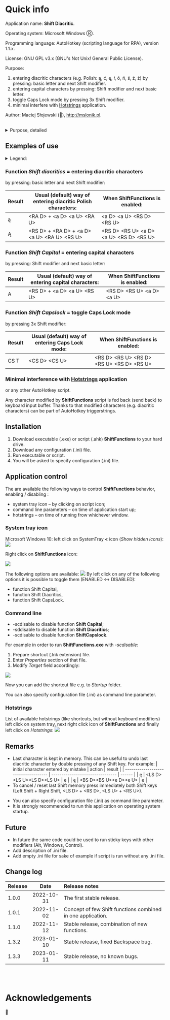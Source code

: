 # Quick info

Application name: **Shift Diacritic**.

Operating system: Microsoft Windows Ⓡ.

Programming language: AutoHotkey (scripting language for RPA), version 1.1.x.

License: GNU GPL v3.x (GNU's Not Unix! General Public License).

Purpose: 
1. entering diacritic characters (e.g. Polish: ą, ć, ę, ł, ó, ń, ś, ź, ż) by pressing: basic letter and next Shift modifier. 
2. entering capital characters by pressing: Shift modifier and next basic letter.
3. toggle Caps Lock mode by pressing 3x Shift modifier.
4. minimal interfere with [Hotstrings](https://github.com/mslonik/Hotstrings) application.

Author: Maciej Słojewski (🐘), http://mslonik.pl.
<br /><br />

<details><summary>Purpose, detailed</summary>

### What are diacritic characters?

[Diacritic](https://en.wikipedia.org/wiki/Diacritic) characters are based on ordinary (basic) latin letters to distinguish them by glyphs (accent, acute, grave etc.).

For example in Polish language:

| basic         |  a  |  c  |  e  |  l  |  o  |  n  |  s  |  x  |  z  |
| :------------ | :-: | :-: | :-: | :-: | :-: | :-: | :-: | :-: | :-: |
| **diacritic** |  ą  |  ć  |  ę  |  ł  |  ó  |  ń  |  ś  |  ź  |  ż  |
| **no.**       |  1  |  2  |  3  |  4  |  5  |  6  |  7  |  9  |  8  |

| basic capital         |  A  |  C  |  E  |  L  |  O  |  N  |  S  |  X  |  Z  |
| :-------------------- | :-: | :-: | :-: | :-: | :-: | :-: | :-: | :-: | :-: |
| **diacritic** capital |  Ą  |  Ć  |  Ę  |  Ł  |  Ó  |  Ń  |  Ś  |  Ź  |  Ż  |
| **no.**               | 10  | 11  | 12  | 13  | 14  | 15  | 16  | 18  | 17  |

### What is the purpose?

The purpose is to enable user   enter with ease diacritic characters on his (her) keyboard.

### About PC (🖥 aka. Personal Computer) keyboard (🖮)

Computer keyboard features:

- layouts (how keys are arranged on keyboard)
- form factor (size / amount of keys)

#### Keyboard layouts

- ANSI 104 key (at form factor 100%), I would call it **typical** in former part of this article
- ISO 105 key (at form factor 100%)
- Asian
- others (e.g. Focus, JIS, HHKB, legacy AT/XT)

If you wish to know more about this subject, [check it out](https://youtu.be/zIVdOidXaOw).

#### Form factor

Form factor doesn't play a major role in the following considerations. If you wish to investigate this subject, [check it out](https://youtu.be/_EZvYNF_fuA).

### What is the challenge?

The **typical** keyboard is populatd with basic latin characters and some alphanumeric characters / symbols. There is no room for additional characters. The challenge is to fit or enable to user to enter **diacritic** characters on existing layout.

### Solutions

There are discussed two approaches

- system (operating system)
- personal

#### Operating system level

I would focus only on Microsoft Windows level. There keyboard settings are associated with language. For example for Polish language we have two presettings:

- Polish (programmers),
- Polish (typist keyboard).

Of course you can also use

- "basic" English (United States keyboard layout)

Let's examine differences taking into consideration **typical** layout.

| operating system level      |                          "basic" English                          |                                                   Polish (programmers)                                                    |                                                                                   Polish (typist keyboard)                                                                                   |
| :-------------------------- | :---------------------------------------------------------------: | :-----------------------------------------------------------------------------------------------------------------------: | :------------------------------------------------------------------------------------------------------------------------------------------------------------------------------------------: |
| general tactics description | No diacritics. Only latin characters. No "dead key". AltGr = Alt. | Keyboard keycaps as for English "basic". Diacritics located "under" basic characters. Access via "dead key" (~) or AltGr. | Specific keyboard layout (keycaps) for basic layer where diacritics are directly available and AltGr for layer with additional alphanumeric keys. "Dead key" is also applied as alternative. |
| general tactics in short    |                           no diacritics                           |                                  English keycaps, concept of layer (AltGr), dead key (~)                                  |                                                                    Polish keycaps, concpet of layer (AltGr), dead key (~)                                                                    |
| dominant tactics            |                          not applicable                           |                                         English keycaps, concept of layer (AltGr)                                         |                                                                           Polish keycaps, concpet of layer (AltGr)                                                                           |

By dominant tactics I understand how people actually use keyboard to enter diacritics.

Let's sum up:

- there are not enough room to "fit them all": not enough room on hardware platform to keep all required symbols on keys,
- to enter specific keys user has to press most of the time more than one key,
- now it is the choice which keys to choose for which layer and how to organize layers.

Operating system uses the following concepts, which will be described below in details:

- layers,
- dead key(s),
- sticky keys.

<br /><br />

#### Concpet of layers

Concept of layers is well known and intuitive to anybody who uses keyboard. Even when just plain latin alphabet is used, it consists of 26 letters: ordinary and… next 26 capital. To reduce space occupied we have only 26 letters and **modifiers** (Shift keys) in order to get to capital letters. Additionally we have also key to permanently switch between both layers called CapsLock.

Only primary letters are accessible on "primary" layer. Contrary to that, what we see most of the time on keycaps are actually… capital letters what can be misleading, but improves readability of caycaps.

To enter capital letter we have to "switch" to "secondary" (or shifted) layer. We do it by "glueing" Shift key with letter we want to capitalize (shift from ordinary to capital), what usually is indicated by "+" sign, e.g. Shift + a = A.

The mechanism is to press Shift key down and then press down and release ordinary character and finally to release Shift key. Thanks to the springs within each key we need only to press it. Or, alternatively, switch the layer with CapsLock, press chosen character and press it again to return to primary layer. To make life easier and speed up process of pressing two keys concurrently, two Shift keys are available (Left and Right). User may use both hands to enter single diacritic character: one hand's finger presses Shift key, the second hand's finger presses chosen character. Interchangeably, to easier handle positions of keys to be entered.

So the layers are "alternatives" for entering information from keyboard to a PC.

Switching between layers:

- temporary switching with modifiers, means "for time when modifier key is down". So to enter few characters from other layer user must press down special key, actually pressing two keys (modifier + actual key); note that special key by itself do not produce any character,
- permanent switching, means "for time when other layer is active"; so to enter few characters from other layer user must just switch to that layer.

Keys used for temporary switching between layers are called **modifiers**. In terms of Microsoft Windows these are: Shift, Alt, Ctrl (aka Control) and Windows (aka Win).

For temporary switching example for Polish (programmers) keyboard layout to get diacritic character "ą" user can press down dedicated for that purpose right Alt (called AltGr), then press down additionally ("+") "a", then release "a" and release right Alt.

For permanent switching example is entering entire word in capital letters, e.g. "DIACRITIC". To enter that word user can switch to shift / capital layer by pressing dedicated key called CapsLock and then press ordinary letters: "diacritic". This key usually has in-built feature that it provides visual feedback to user informing which layer is active: if LED light is lit it means usually shift / capital layer is active.

<br /><br />

#### Concept of dead key(s)

Alternative solution coming from era of mechanical typewriters. The dead key is pressed and released before striking the key to be modified. In Microsoft Windows there is no indication to the user that a dead key has been struck, so the key appears dead (nothing immediately happens). The dead key temporarily changes the mapping of the keyboard for the next keystroke to enable diacritic character.

For example for Polish (programmers) keyboard layout to get diacritic character "ą" user can press "~" (nothing will appear on the screen = key pressing is "dead") and then "a". To get actually "~" on the screen, user has to press "~" twice, as the first pressing is "dead".

For more thorough explanation consult [Wikipedia](https://en.wikipedia.org/wiki/Dead_key).

<br /><br />

#### Concept of sticky keys

Sticky keys is attempt to use modifiers (Shift, Alt, Ctrl, Win) not in parallel (modifier "+" actual character), what is the default mechanism, but in serial (modifier, actual character). The difference is shown in the following table.

|         | default behaviour (parallel) | sticky keys (serial) |
| :------ | :--------------------------: | :------------------: |
|         |            Alt D             |        Alt D         |
|         |             a D              |        Alt U         |
|         |             a U              |         a D          |
|         |            Alt U             |         a U          |
| result: |              ą               |          ą           |

Again:

- parallel: two fingers at the same time,
- serial: even one finger at the same time.

Comment:

- sticky keys works only for modifiers,
- the mechanism works "forward" as pressing modifier forecasts that next key will be altered,
- it is possible to create mechanism which works "backward": after modifier key is pressed the previous key is converted into diacritic.

<br /><br />

#### Quality features

The following quality feastures are used to compare above mechanisms at operating system level for purpose of entering diacritic keys:

- how many keys have to be pressed to get diacritic character,
- do keys have to pressed concurrently,
- ergonomy: use of two fingers all the time
- dead key(s),
- sticky key(s) "forward",
- sticky key(s) "backward".

<br /><br />

#### Comparison of quality features provided by operating system

| quality feature                      | basic English | Polish programmers | Polish typist |
| :----------------------------------- | :-----------: | :----------------: | :-----------: |
| how many keys have to be pressed     |      n/a      |         2          |       1       |
| do keys have to pressed concurrently |      n/a      |        yes         |      no       |
| ergonomy: use of two fingers         |      n/a      |        yes         |      no       |
| dead key                             |      n/a      |        yes         |      yes      |
| sticky key "forward"                 |      n/a      |      yes (?)       |    yes (?)    |
| sticky key "backward"                |      n/a      |         no         |      no       |

? = untested by author, but plausible

<br /><br />

#### Personal

Pressing the secondary [AltGr = alternate graphic](https://en.wikipedia.org/wiki/AltGr_key) is probably the most widespread tactics, but quite problematic:

- There are two **Alt** key modfifiers on each keyboard, but for entering diacritics only the right one is used (AltGr), what for touch typist is unnatural.
- At typical keyboard it is not easy to reach any **Alt** key by any finger (nor pinky neither thumb).
- The dominant tactics says about pressing down the modifier and then, when modifier is pressed, pressing preliminary key and finally releasing modifier. As a consequence at least two fingers are involved, in parallel ("+"). As there is only one **AltGr** on the keyboard, sometimes two fingers of the same palm should be active. It has nothing to do with ergonomics.

Actually only **Shift** modifiers are ready to be pressed easily, but with the weakiest finger (pinky). The rest of modifiers are for incidental use and may even require looking into keyboard, what again has nothing to do with ergonomics.

Modifier keys are "dead" by definition. It means pressing them alone produce no character.

Taking into consideration above statements I've prepared the following tactics:

| tactics             | example user input | example user output | application name | my favorite |
|:------------------- |:------------------:|:-------------------:|:----------------:|:-----------:|
| dead key            |         /a         |          ą          |    Hotstrings    |             |
| hotstring           |         a^         |          ą          |    Hotstrings    |             |
| sticky key backward |      a/<Shift/>    |          ą          | Shift Diacritic  |      ☑      |
| dead key            |         /a         |          ą          |    Hotstrings    |             |
| double  tripple     |  aa                | ą                   |  Double Diacritic|             |



<br /><br />

#### Comparison of quality features, personal software

| quality feature                      | dead key | hotstring | sticky backward | double |
| :----------------------------------- | :------: | :-------: | :-------------: | :----: |
| how many keys have to be pressed     |    2     |     2     |        2        | 2 / 3  |
| do keys have to pressed concurrently |    no    |    no     |       no        |   no   |
| ergonomy: use of two fingers         |    no    |    no     |       no        |   no   |
| dead key                             |    no    |    no     |       no        |   no   |
| sticky key "forward"                 |   n/a    |    n/a    |       n/a       |  n/a   |
| sticky key "backward"                |   n/a    |    n/a    |       yes       |  n/a   |

<br /><br />

## Dead key (Hotstrings)

My personal modification relies on fact that dead key

- should be located in convenient area of keyboard,
- I don't mind if its pressing will be visible to user, so actually it can be "not dead".

The notion "convenient area of keyboard" means actually 4x key rows which can be easily reached without loosing contact between wrists and surface layer where keyboard is located. Taking into consideration ANSI layer and QWERTY keys layout there are actually only few good candidates: "/", "[", "]", "'". Unfortunately all of them are within reach of right pinky finger, what again (as with AltGr) destroys ergonomic symmetry. From within mentioned candidates the slash "/" seems to be the best ex equo with "'" as chances that any of them will be present within normal text are low.

The tactics can be easily realized with use of [Hotstrings](https://github.com/mslonik/Hotstrings) applcation, for whhich dedicated library [DiacriticsDeadkey_Polish.csv](https://github.com/mslonik/Hotstrings-Libraries/blob/main/DiacriticsDeadkey_Polish.csv) could be downloaded.

<br /><br />

## Hotstring (Hotstrings)

Hotstrings in form of basic letter, trigger. As a trigger always caret ("^") is aplied. For example:
a^ → ą.

This tactics can be easily realized with use of [Hotstrings](https://github.com/mslonik/Hotstrings) applcation, for whhich dedicated library [DiacriticsHotstrings.csv](https://github.com/mslonik/Hotstrings-Libraries/blob/main/DiacriticsHotstrings.csv) could be downloaded. The library uses menu to enable choice for various diacritic characters. It is useful to have such library for seldomly used diacritic characters.

<br /><br />

## Sticky key backward (Shift Diacritic)

The **Shift Diacritic** slightly modifies the tactics:

- primary keys are pressed as usual,
- as secondary keys any **Shift** key can be used (R or L) as modifiers (sticky keys),
- **Shift** modifiers (sticky keys) are just pressed and released as any other key.

Example: a{Shift} → ą

**Remark**

Thanks to the fact application runs standalone it uses its own triggerstring recognizer. It can interfere with other scripts, so order of launching could play important role. Therefore it is advised to run this application after the main Hotstrings application.

See dedicated application [Shift Diacritics]() for further details.

<br /><br />

## Double / tripple (Double Diacritic) 
</details>

## Examples of use

<details><summary>Legend:</summary>
- S → Shift
- L → Left
- R → Right
- D → Down
- U → Up
- A → Alt
- + → concurrent pressing of two or more keys
- CS → Caps Lock 
- T → toggle
- BS → Backspace
</details>

### Function *Shift diacritics* = entering diacritic characters
by pressing: basic letter and next Shift modifier:

| Result | Usual (default) way of entering diacritic Polish characters: | When **ShiftFunctions** is enabled:  |
| ---  | ------------------------------------------------------------ | --------------------------------- |
| ą    | \<RA D\> + \<a D\> \<a U\> \<RA U\>                      | \<a D\> \<a U\> \<RS D\> \<RS U\> |
| Ą    | \<RS D\> + \<RA D\> + \<a D\> \<a U\> \<RA U\> \<RS U\>  | \<RS D\> \<RS U\> \<a D\> \<a U\> \<RS D\> \<RS U\> |

### Function *Shift Capital* = entering capital characters
by pressing: Shift modifier and next basic letter:

| Result    | Usual (default) way of entering capital characters: | When **ShiftFunctions** is enabled:   |
| ---       | --------------------------------------------------- | ------------------------------------- |
| A         | \<RS D\> + \<a D\> \<a U\> \<RS U\>             | \<RS D\> \<RS U\> \<a D\> \<a U\> |

### Function *Shift Capslock* = toggle Caps Lock mode 
by pressing 3x Shift modifier:

| Result    | Usual (default) way of entering Caps Lock mode: | When **ShiftFunctions** is enabled:   |
| ---       | --------------------------------------------------- | ------------------------------------- |
| CS T      | \<CS D\> \<CS U\>             | \<RS D\> \<RS U\> \<RS D\> \<RS U\> \<RS D\> \<RS U\> |e

### Minimal interference with [Hotstrings](https://github.com/mslonik/Hotstrings) application
or any other AutoHotkey script.

Any character modified by **ShiftFunctions** script is fed back (send back) to keyboard input buffer. Thanks to that modified characters (e.g. diacritic characters) can be part of AutoHotkey triggerstrings.

## Installation
1. Download executable (.exe) or script (.ahk) **ShiftFunctions** to your hard drive. 
2. Download any configuration (.ini) file.
3. Run executable or script.
4. You will be asked to specify configuration (.ini) file.


## Application control
The are available the following ways to control **ShiftFunctions** behavior, enabling / disabling :
- system tray icon – by clicking on script icon;
- command line parameters – on time of application start up;
- hotstrings – on time of running frow whichever window.

### System tray icon
Microsoft Windows 10: left click on SystemTray **<** icon (*Show hidden icons*):
![](attachments/Pastedimage20230111230254.png)

Right click on **ShiftFunctions** icon:

![](/attachments/Pastedimage20230111230320.png)

The following options are available:
![](attachments/Pastedimage20230111231308.png)
By left click on any of the following options it is possible to toggle them (ENABLED ↔ DISABLED):
- function Shift Capital,
- function Shift Diacritics,
- function Shift CapsLock.

### Command line
- -scdisable to disable function **Shift Capital**;
- -sddisable to disable function **Shift Diacritics**;
- -scdisable to disable function **ShiftCapslock**.

For example in order to run **ShiftFunctions.exe** with *-scdisable*:
1. Prepare shortcut (.lnk extension) file. 
2. Enter *Properties* section of that file.
3. Modify *Target* field accordingly:

![](/attachments/Pastedimage20230111232751.png)

Now you can add the shortcut file e.g. to *Startup* folder.

You can also specify configuration file (.ini) as command line parameter.

### Hotstrings
List of available hotstrings (like shortcuts, but without keyboard modifiers) left click on system tray, next right click icon of **ShiftFunctions** and finally left click on *Hotstrings*:
![](attachments/Pastedimage20230111233414.png)

## Remarks
- Last character is kept in memory. This can be useful to undo last diacritic character by double pressing of any Shift key. For example:
| initial character entered by mistake | action                           | result |
| ------------------------------------ | -------------------------------- | ------ |
| ę                                    | \<LS D\>\<LS U\>\<LS D\>\<LS U\> | e      |
| ę                                    | \<BS D\>\<BS U\>\<e D\>\<e U\> | e       |
- To cancel / reset last Shift memory press immediately both Shift keys (Left Shift + Right Shift, \<LS D\> + \<RS D\>, \<LS U\> + \<RS U\>).
* You can also specify configuration file (.ini) as command line parameter.
* It is strongly recommended to run this application on operating system startup.

## Future
- In future the same code could be used to run sticky keys with other modifiers (Alt, Windows, Control).
- Add description of .ini file.
- Add empty .ini file for sake of example if script is run without any .ini file.

## Change log

| Release |    Date    | Release notes                                               |
|:------- |:----------:|:----------------------------------------------------------- |
| 1.0.0   | 2022-10-31 | The first stable release.                                   |
| 1.0.1   | 2022-11-02 | Concept of few Shift functions combined in one application. |
| 1.1.0   | 2022-11-12 | Stable release, combination of new functions.               |
| 1.3.2   | 2023-01-10 | Stable release, fixed Backspace bug.                        |
| 1.3.3   | 2023-01-11 | Stable release, no known bugs.                              |

<br /><br />

# Acknowledgements
🙂